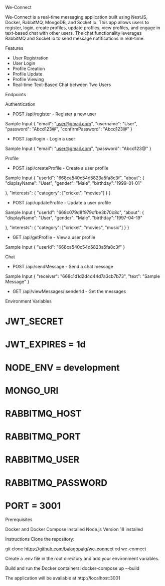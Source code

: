 We-Connect

We-Connect is a real-time messaging application built using NestJS, Docker, RabbitMQ, MongoDB, and Socket.io. This app allows users to register, login, create profiles, update profiles, view profiles, and engage in text-based chat with other users. The chat functionality leverages RabbitMQ and Socket.io to send message notifications in real-time.

Features

- User Registration
- User Login
- Profile Creation
- Profile Update
- Profile Viewing
- Real-time Text-Based Chat between Two Users

Endpoints

Authentication

- POST /api/register - Register a new user

Sample Input
{
	"email": "user@gmail.com",
	"username": "User",
	"password": "Abcd123@",
	"confirmPassword": "Abcd123@"
}

- POST /api/login - Login a user

Sample Input
{
	"email": "user@gmail.com",
	"password": "Abcd123@"
}

Profile

- POST /api/createProfile - Create a user profile

Sample Input
{
	"userId": "668ca540c54d5823a5fa8c3f",
	"about": {
	"displayName": "User",
		"gender": "Male",
		"birthday":"1999-01-01"
		
},
	"interests": {
	"category": ["cricket", "movies"]
}
}

- POST /api/updateProfile - Update a user profile

Sample Input
{
	"userId": "668c079d8f979cfbe3b70c8c",
	"about": {
	"displayName": "User",
		"gender": "Male",
		"birthday":"1997-04-19"
		
},
	"interests": {
	"category": ["cricket", "movies", "music"]
}
}

- GET /api/getProfile - View a user profile

Sample Input
{
	"userId": "668ca540c54d5823a5fa8c3f"
}

Chat

- POST /api/sendMessage - Send a chat message

Sample Input
{
	"receiver": "668c1d1d2d4d44d7a3cb7b73",
	"text": "Sample Message"
}

- GET /api/viewMessages/:senderId - Get the messages



Environment Variables

# JWT_SECRET
# JWT_EXPIRES = 1d
# NODE_ENV = development 
# MONGO_URI
# RABBITMQ_HOST
# RABBITMQ_PORT
# RABBITMQ_USER
# RABBITMQ_PASSWORD
# PORT = 3001

Prerequisites

Docker and Docker Compose installed
Node.js Version 18 installed

Instructions
Clone the repository:

git clone https://github.com/balagopalg/we-connect
cd we-connect

Create a .env file in the root directory and add your environment variables.

Build and run the Docker containers:
docker-compose up --build

The application will be available at http://localhost:3001




